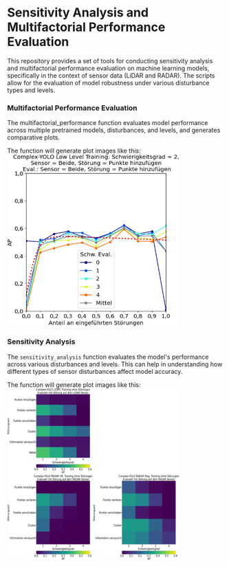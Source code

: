 # Sensitivity Analysis and Multifactorial Performance Evaluation

This repository provides a set of tools for conducting sensitivity analysis and multifactorial performance evaluation on machine learning models, specifically in the context of sensor data (LiDAR and RADAR). The scripts allow for the evaluation of model robustness under various disturbance types and levels.

### Multifactorial Performance Evaluation

The multifactorial_performance function evaluates model performance across multiple pretrained models, disturbances, and levels, and generates comparative plots.

The function will generate plot images like this:
<img src="https://github.com/BerensRWU/EvaluationConcept/blob/main/images/beide_add_random_noise.png" width="400" height="400">

### Sensitivity Analysis

The `sensitivity_analysis` function evaluates the model's performance across various disturbances and levels. This can help in understanding how different types of sensor disturbances affect model accuracy.

The function will generate plot images like this:
<img src="https://github.com/BerensRWU/EvaluationConcept/blob/main/images/no_fusion.png" width="400" height="400">

